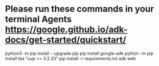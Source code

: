 # Please run these commands in your terminal Agents https://google.github.io/adk-docs/get-started/quickstart/
python3 -m pip install --upgrade pip
pip install google-adk
python -m pip install tea "cup >= 3.2.33"
pip install -r requirements.txt
adk web
